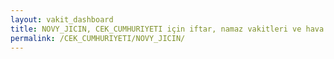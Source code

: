 ```yaml
---
layout: vakit_dashboard
title: NOVY_JICIN, CEK_CUMHURIYETI için iftar, namaz vakitleri ve hava durumu - ilçe/eyalet seç
permalink: /CEK_CUMHURIYETI/NOVY_JICIN/
---
```


<script type="text/javascript">
  var GLOBAL_COUNTRY = 'CEK_CUMHURIYETI';
  var GLOBAL_CITY = 'NOVY_JICIN';
  var GLOBAL_STATE = '';
  var lat = 72;
  var lon = 21;
</script>
